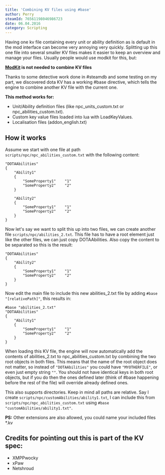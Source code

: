 ```yaml
---
title: 'Combining KV files using #base'
author: Perry
steamId: 76561198046986723
date: 06.04.2016
category: Scripting
---
```


Having one kv file containing every unit or ability definition as is default in the mod interface can become very annoying very quickly. Splitting up this one file into several smaller KV files makes it easier to keep an overview and manage your files. Usually people would use modkit for this, but:

**[ModKit](https://github.com/stephenfournier/Dota-2-ModKit) is not needed to combine KV files**

Thanks to some detective work done in #steamdb and some testing on my part, we discovered dota KV has a working #base directive, which tells the engine to combine another KV file with the current one.

**This method works for:**

*   Unit/Ability definition files (like npc_units_custom.txt or npc_abilities_custom.txt).
*   Custom key value files loaded into lua with LoadKeyValues.
*   Localisation files (addon_english.txt)

## How it works

Assume we start with one file at path `scripts/npc/npc_abilities_custom.txt` with the following content:

    "DOTAAbilities"
    {
        "Ability1"
        {
            "SomeProperty1"    "1"
            "SomeProperty2"    "2"
        }

        "Ability2"
        {
            "SomeProperty1"    "1"
            "SomeProperty2"    "2"
        }
    }

Now let's say we want to split this up into two files, we can create another file `scripts/npc/abilities_2.txt`. This file has to have a root element just like the other files, we can just copy DOTAAbilities. Also copy the content to be separated so this is the result:

    "DOTAAbilities"
    {
        "Ability2"
        {
            "SomeProperty1"    "1"
            "SomeProperty2"    "2"
        }
    }

Now edit the main file to include this new abilities_2.txt file by adding `#base "[relativePath]"`, this results in:

    #base "abilities_2.txt"
    "DOTAAbilities"
    {
        "Ability1"
        {
            "SomeProperty1"    "1"
            "SomeProperty2"    "2"
        }
    }

When loading this KV file, the engine will now automatically add the contents of abilities_2.txt to npc_abilities_custom.txt by combining the two root objects in both files. This means that the name of the root object does not matter, so instead of `"DOTAAbilities"` you could have `"MYOTHERFILE"`, or even just empty string `""`. You should not have identical keys in both root objects, but if you do then the ones defined later (think of #base happening before the rest of the file) will override already defined ones.

This also supports directories. Keep in mind all paths are relative. Say I create `scripts/npc/customAbilities/ability1.txt`, I can include this from `scripts/npc/npc_abilities_custom.txt` using `#base "customAbilities/ability1.txt"`.

**PS:** Other extensions are also allowed, you could name your included files *.kv

## Credits for pointing out this is part of the KV spec:

*   XMPPwocky
*   xPaw
*   Netshroud
